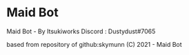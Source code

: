 # Maid Bot
Maid Bot - By Itsukiworks
Discord : Dustydust#7065
 
based from repository of github:skymunn
(C) 2021 - Maid Bot
